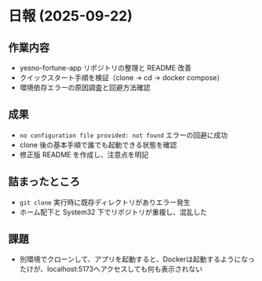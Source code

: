 # 日報 (2025-09-22)

## 作業内容
- yesno-fortune-app リポジトリの整理と README 改善
- クイックスタート手順を検証（clone → cd → docker compose）
- 環境依存エラーの原因調査と回避方法確認

## 成果
- `no configuration file provided: not found` エラーの回避に成功
- clone 後の基本手順で誰でも起動できる状態を確認
- 修正版 README を作成し、注意点を明記

## 詰まったところ
- `git clone` 実行時に既存ディレクトリがありエラー発生
- ホーム配下と System32 下でリポジトリが重複し、混乱した

## 課題
- 別環境でクローンして、アプリを起動すると、Dockerは起動するようになったけが、localhost:5173へアクセスしても何も表示されない
